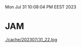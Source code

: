 Mon Jul 31 10:08:04 PM EEST 2023
# JAM
<a href='./cache/202307/31_22.log'>./cache/202307/31_22.log</a>
